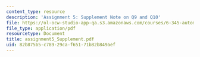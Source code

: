 ```yaml
---
content_type: resource
description: 'Assignment 5: Supplement Note on Q9 and Q10'
file: https://ol-ocw-studio-app-qa.s3.amazonaws.com/courses/6-345-automatic-speech-recognition-spring-2003/82b875b5c78929caf65171b82b849aef_assignment5_Supplement.pdf
file_type: application/pdf
resourcetype: Document
title: assignment5_Supplement.pdf
uid: 82b875b5-c789-29ca-f651-71b82b849aef
---
```

